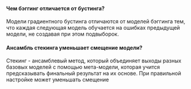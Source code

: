 #### Чем бэггинг отличается от бустинга? 
Модели градиентного бустинга отличаются от моделей бэггинга тем, что каждая следующая модель обучается на ошибках предыдущей модели, не создавая при этом подвыборок. 
#### Ансамбль стекинга уменьшает смещение модели?
Стекинг - ансамблевый метод, который объединяет выходы разных базовых моделей с помощью мета-модели, которая учится предсказывать финальный результат на их основе. 
При правильной настройке может уменьшать смещение